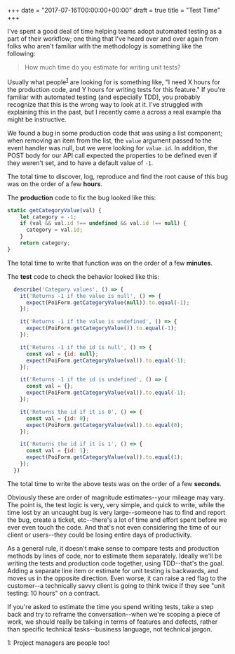 +++
date = "2017-07-16T00:00:00+00:00"
draft = true
title = "Test Time"
+++

I've spent a good deal of time helping teams adopt automated testing as a part of their workflow; one thing that I've heard over and over again from folks who aren't familiar with the methodology is something like the following:

> How much time do you estimate for writing unit tests?

Usually what people<sup>[1](#people)</sup> are looking for is something like, "I need X hours for the production code, and Y hours for writing tests for this feature."  If you're familiar with automated testing (and especially TDD), you probably recognize that this is the wrong way to look at it.  I've struggled with explaining this in the past, but I recently came a across a real example tha might be instructive.

We found a bug in some production code that was using a list component; when removing an item from the list, the `value` argument passed to the event handler was null, but we were looking for `value.id`.  In addition, the POST body for our API call expected the properties to be defined even if they weren't set, and to have a default value of `-1`.

The total time to discover, log, reproduce and find the root cause of this bug was on the order of a few **hours**.

The **production** code to fix the bug looked like this:

```javascript
static getCategoryValue(val) {
    let category = -1;
    if (val && val.id !== undefined && val.id !== null) {
      category = val.id;
    }
    return category;
}
```

The total time to write that function was on the order of a few **minutes**.

The **test** code to check the behavior looked like this:

```javascript
  describe('Category values', () => {
    it('Returns -1 if the value is null', () => {
      expect(PoiForm.getCategoryValue(null)).to.equal(-1);
    });

    it('Returns -1 if the value is undefined', () => {
      expect(PoiForm.getCategoryValue()).to.equal(-1);
    });

    it('Returns -1 if the id is null', () => {
      const val = {id: null};
      expect(PoiForm.getCategoryValue(val)).to.equal(-1);
    });

    it('Returns -1 if the id is undefined', () => {
      const val = {};
      expect(PoiForm.getCategoryValue(val)).to.equal(-1);
    });

    it('Returns the id if it is 0', () => {
      const val = {id: 0};
      expect(PoiForm.getCategoryValue(val)).to.equal(0);
    });

    it('Returns the id if it is 1', () => {
      const val = {id: 1};
      expect(PoiForm.getCategoryValue(val)).to.equal(1);
    });
  })
```

The total time to write the above tests was on the order of a few **seconds**.

Obviously these are order of magnitude estimates--your mileage may vary.  The point is, the test logic is very, very simple, and quick to write, while the time lost by an uncaught bug is very large--someone has to find and report the bug, create a ticket, etc--there's a lot of time and effort spent before we ever even touch the code.  And that's not even considering the time of our client or users--they could be losing entire days of productivity.

As a general rule, it doesn't make sense to compare tests and production methods by lines of code, nor to estimate them separately.  Ideally we'll be writing the tests and production code together, using TDD--that's the goal.  Adding a separate line item or estimate for unit testing is backwards, and moves us in the opposite direction.  Even worse, it can raise a red flag to the customer--a technically savvy client is going to think twice if they see "unit testing: 10 hours" on a contract.

If you're asked to estimate the time you spend writing tests, take a step back and try to reframe the conversation--when we're scoping a piece of work, we should really be talking in terms of features and defects, rather than specific technical tasks--business language, not technical jargon.  

<a id="people">1</a>: Project managers are people too!
